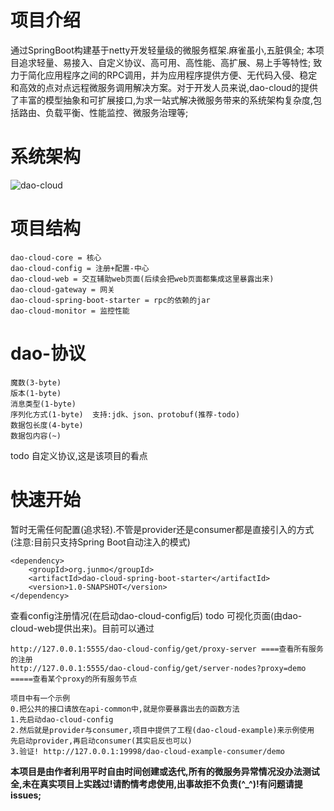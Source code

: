 # 项目介绍
通过SpringBoot构建基于netty开发轻量级的微服务框架.麻雀虽小,五脏俱全;
本项目追求轻量、易接入、自定义协议、高可用、高性能、高扩展、易上手等特性;
致力于简化应用程序之间的RPC调用，并为应用程序提供方便、无代码入侵、稳定和高效的点对点远程微服务调用解决方案。对于开发人员来说,dao-cloud的提供了丰富的模型抽象和可扩展接口,为求一站式解决微服务带来的系统架构复杂度,包括路由、负载平衡、性能监控、微服务治理等;

# 系统架构
![dao-cloud](https://user-images.githubusercontent.com/27397567/214256837-0120110d-3d8a-4a8e-8094-cfb0ff0c17e5.jpg)

# 项目结构
    dao-cloud-core = 核心
    dao-cloud-config = 注册+配置-中心
    dao-cloud-web = 交互辅助web页面(后续会把web页面都集成这里暴露出来)
    dao-cloud-gateway = 网关
    dao-cloud-spring-boot-starter = rpc的依赖的jar
    dao-cloud-monitor = 监控性能

# dao-协议
    魔数(3-byte)
    版本(1-byte)
    消息类型(1-byte)
    序列化方式(1-byte)  支持:jdk、json、protobuf(推荐-todo)
    数据包长度(4-byte)
    数据包内容(~)

todo 自定义协议,这是该项目的看点

# 快速开始
暂时无需任何配置(追求轻).不管是provider还是consumer都是直接引入的方式(注意:目前只支持Spring Boot自动注入的模式)

    <dependency>
        <groupId>org.junmo</groupId>
        <artifactId>dao-cloud-spring-boot-starter</artifactId>
        <version>1.0-SNAPSHOT</version>
    </dependency>
    
查看config注册情况(在启动dao-cloud-config后)
todo 可视化页面(由dao-cloud-web提供出来)。目前可以通过

    http://127.0.0.1:5555/dao-cloud-config/get/proxy-server ====查看所有服务的注册
    http://127.0.0.1:5555/dao-cloud-config/get/server-nodes?proxy=demo =====查看某个proxy的所有服务节点

    项目中有一个示例
    0.把公共的接口请放在api-common中,就是你要暴露出去的函数方法
    1.先启动dao-cloud-config
    2.然后就是provider与consumer,项目中提供了工程(dao-cloud-example)来示例使用
    先启动provider,再启动consumer(其实启反也可以)
    3.验证! http://127.0.0.1:19998/dao-cloud-example-consumer/demo


**本项目是由作者利用平时自由时间创建或迭代,所有的微服务异常情况没办法测试全,未在真实项目上实践过!请酌情考虑使用,出事故拒不负责(^_^)!有问题请提issues;**
    
        



   
    
    
    

